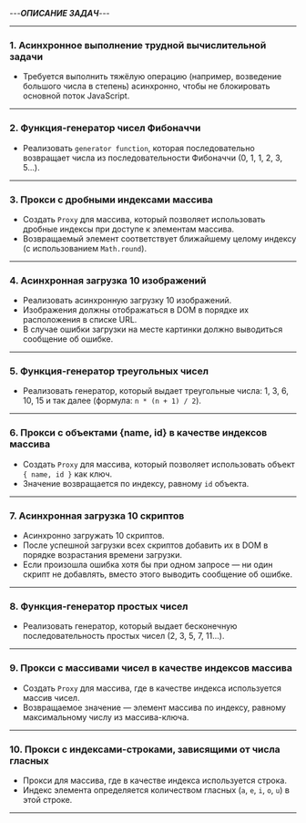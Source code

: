 ---***ОПИСАНИЕ ЗАДАЧ***---

---

### 1. **Асинхронное выполнение трудной вычислительной задачи**
- Требуется выполнить тяжёлую операцию (например, возведение большого числа в степень) асинхронно, чтобы не блокировать основной поток JavaScript.
  
---

### 2. **Функция-генератор чисел Фибоначчи**
- Реализовать `generator function`, которая последовательно возвращает числа из последовательности Фибоначчи (0, 1, 1, 2, 3, 5...).

---

### 3. **Прокси с дробными индексами массива**
- Создать `Proxy` для массива, который позволяет использовать дробные индексы при доступе к элементам массива.
- Возвращаемый элемент соответствует ближайшему целому индексу (с использованием `Math.round`).

---

### 4. **Асинхронная загрузка 10 изображений**
- Реализовать асинхронную загрузку 10 изображений.
- Изображения должны отображаться в DOM в порядке их расположения в списке URL.
- В случае ошибки загрузки на месте картинки должно выводиться сообщение об ошибке.

---

### 5. **Функция-генератор треугольных чисел**
- Реализовать генератор, который выдает треугольные числа: 1, 3, 6, 10, 15 и так далее (формула: `n * (n + 1) / 2`).

---

### 6. **Прокси с объектами {name, id} в качестве индексов массива**
- Создать `Proxy` для массива, который позволяет использовать объект `{ name, id }` как ключ.
- Значение возвращается по индексу, равному `id` объекта.

---

### 7. **Асинхронная загрузка 10 скриптов**
- Асинхронно загружать 10 скриптов.
- После успешной загрузки всех скриптов добавить их в DOM в порядке возрастания времени загрузки.
- Если произошла ошибка хотя бы при одном запросе — ни один скрипт не добавлять, вместо этого выводить сообщение об ошибке.

---

### 8. **Функция-генератор простых чисел**
- Реализовать генератор, который выдает бесконечную последовательность простых чисел (2, 3, 5, 7, 11...).

---

### 9. **Прокси с массивами чисел в качестве индексов массива**
- Создать `Proxy` для массива, где в качестве индекса используется массив чисел.
- Возвращаемое значение — элемент массива по индексу, равному максимальному числу из массива-ключа.

---

### 10. **Прокси с индексами-строками, зависящими от числа гласных**
- Прокси для массива, где в качестве индекса используется строка.
- Индекс элемента определяется количеством гласных (`a`, `e`, `i`, `o`, `u`) в этой строке.

---

